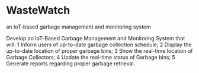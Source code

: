 # WasteWatch
an IoT-based garbage management and monitoring system

Develop an IoT-Based Garbage Management and Monitoring System that will:
1 Inform users of up-to-date garbage collection schedule;
2 Display the up-to-date location of proper garbage bins;
3 Show the real-time location of Garbage Collectors;
4 Update the real-time status of Garbage bins;
5 Generate reports regarding proper garbage retrieval.

